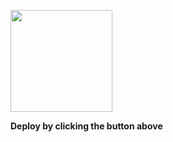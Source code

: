 [<img src="https://cdn.gomix.com/2bdfb3f8-05ef-4035-a06e-2043962a3a13%2Fremix-button.svg" width="163px"/>](https://glitch.com/edit/#1/import/github/BenjaminBylsma/BBylsmaBackEndWebDevFinal)

**Deploy by clicking the button above**